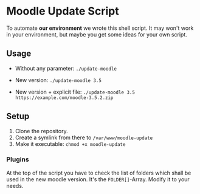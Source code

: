 # Moodle Update Script
To automate __our environment__ we wrote this shell script. It may won't work in your environment, but maybe you get some ideas for your own script.


## Usage

* Without any parameter: `./update-moodle`

* New version: `./update-moodle 3.5`

* New version + explicit file: `./update-moodle 3.5 https://example.com/moodle-3.5.2.zip`


## Setup
1. Clone the repository.
1. Create a symlink from there to `/var/www/moodle-update`
1. Make it executable: `chmod +x moodle-update`

### Plugins
At the top of the script you have to check the list of folders which shall be used in the new moodle version. It's the `FOLDER[]`-Array. Modify it to your needs.

